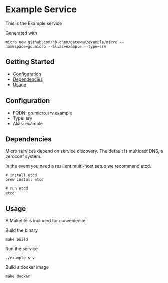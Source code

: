 # Example Service

This is the Example service

Generated with

```
micro new github.com/hb-chen/gateway/example/micro --namespace=go.micro --alias=example --type=srv
```

## Getting Started

- [Configuration](#configuration)
- [Dependencies](#dependencies)
- [Usage](#usage)

## Configuration

- FQDN: go.micro.srv.example
- Type: srv
- Alias: example

## Dependencies

Micro services depend on service discovery. The default is multicast DNS, a zeroconf system.

In the event you need a resilient multi-host setup we recommend etcd.

```
# install etcd
brew install etcd

# run etcd
etcd
```

## Usage

A Makefile is included for convenience

Build the binary

```
make build
```

Run the service
```
./example-srv
```

Build a docker image
```
make docker
```